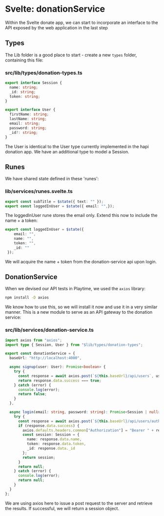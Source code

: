 # Svelte: donationService 

Within the Svelte donate app, we can start to incorporate an interface to the API exposed by the web application in the last step

## Types

The Lib folder is a good place to start - create a new `types` folder, containing this file:

### src/lib/types/donation-types.ts

~~~typescript
export interface Session {
  name: string;
  _id: string;
  token: string;
}

export interface User {
  firstName: string;
  lastName: string;
  email: string;
  password: string;
  _id?: string;
}
~~~

The User is identical to the User type currently implemented in the hapi donation app. We have an additional type to model a Session.

## Runes

We have shared state defined in these 'runes':

### lib/services/runes.svelte.ts

~~~typescript
export const subTitle = $state({ text: "" });
export const loggedInUser = $state({ email: "",});
~~~

The loggedInUser rune stores the email only. Extend this now to include the name + a token:

~~~typescript
export const loggedInUser = $state({ 
    email: "",
    name: "",
    token: "",
    _id: ""
 });
~~~

We will acquire the name + token from the donation-service api upon login.

## DonationService

When we devised our API tests in Playtime, we used the `axios` library:

~~~bash
npm install -D axios
~~~

We know how to use this, so we will install it now and use it in a very similar manner. This is a new module to serve as an API gateway to the donation service:

### src/lib/services/donation-service.ts

~~~typescript
import axios from "axios";
import type { Session, User } from "$lib/types/donation-types";

export const donationService = {
  baseUrl: "http://localhost:4000",

  async signup(user: User): Promise<boolean> {
    try {
      const response = await axios.post(`${this.baseUrl}/api/users`, user);
      return response.data.success === true;
    } catch (error) {
      console.log(error);
      return false;
    }
  },

  async login(email: string, password: string): Promise<Session | null> {
    try {
      const response = await axios.post(`${this.baseUrl}/api/users/authenticate`, { email, password });
      if (response.data.success) {
        axios.defaults.headers.common["Authorization"] = "Bearer " + response.data.token;
        const session: Session = {
          name: response.data.name,
          token: response.data.token,
          _id: response.data._id
        };
        return session;
      }
      return null;
    } catch (error) {
      console.log(error);
      return null;
    }
  }
};
~~~

We are using axios here to issue a post request to the server and retrieve the results. If successful, we will return a session object.

